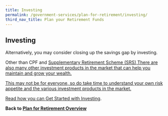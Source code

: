 ```yaml
---
title: Investing
permalink: /government-services/plan-for-retirement/investing/
third_nav_title: Plan your Retirement Funds
---
```


## Investing

Alternatively, you may consider closing up the savings gap by investing. 

Other than CPF and <a href="https://www.iras.gov.sg/irashome/Individuals/Locals/Working-Out-Your-Taxes/Special-tax-schemes/Supplementary-Retirement-Scheme--SRS-/SRS-contributions/" target="_blank">Supplementary Retirement Scheme (SRS),There are also many other investment products in the market that can help you maintain and grow your wealth.

This may not be for everyone, so do take time to understand your own risk appetite and the various investment products in the market.

Read how you can <a href="https://www.moneysense.gov.sg/starter-packs/get-started-with-investing" target="_blank">Get Started with Investing</a>.



**Back to [Plan for Retirement Overview](/government-services/plan-for-retirement/overview/)**
